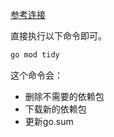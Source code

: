 [参考连接](https://www.cnblogs.com/taoshihan/p/14743076.html)

直接执行以下命令即可。
```bash
go mod tidy
```

这个命令会：

- 删除不需要的依赖包
- 下载新的依赖包
- 更新go.sum

